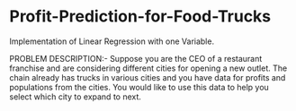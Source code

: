 # Profit-Prediction-for-Food-Trucks
Implementation of Linear Regression with one Variable.

PROBLEM DESCRIPTION:-
Suppose you are the CEO of a restaurant franchise and are considering different cities for opening a new
outlet. The chain already has trucks in various cities and you have data for
profits and populations from the cities.
You would like to use this data to help you select which city to expand
to next.


